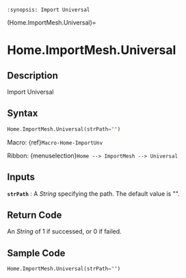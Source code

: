 ```{module} Home.ImportMesh.Universal()
:synopsis: Import Universal
```

(Home.ImportMesh.Universal)=

# Home.ImportMesh.Universal

## Description

Import Universal

## Syntax

```python
Home.ImportMesh.Universal(strPath="")
```

Macro: {ref}`Macro-Home-ImportUnv`

Ribbon: {menuselection}`Home --> ImportMesh --> Universal`

## Inputs

**`strPath`**
: A _String_ specifying the path. The default value is "".

## Return Code

An _String_ of 1 if successed, or 0 if failed.

## Sample Code

```python
Home.ImportMesh.Universal(strPath="")
```
